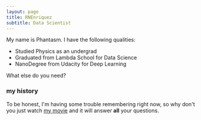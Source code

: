 ```yaml
---
layout: page
title: RNEnriquez
subtitle: Data Scientist
---
```


My name is Phantasm. I have the following qualities:

- Studied Physics as an undergrad
- Graduated from Lambda School for Data Science 
- NanoDegree from Udacity for Deep Learning 

What else do you need?

### my history

To be honest, I'm having some trouble remembering right now, so why don't you just watch [my movie](http://en.wikipedia.org/wiki/The_Princess_Bride_%28film%29) and it will answer **all** your questions.
